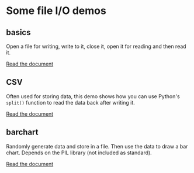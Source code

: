 # Some file I/O demos

## basics

Open a file for writing, write to it, close it, open it for reading and then read it.

[Read the document](basics/README.md)

## CSV

Often used for storing data, this demo shows how you can use Python's `split()` function to read the data back after writing it.

[Read the document](csv/README.md)

## barchart

Randomly generate data and store in a file. Then use the data to draw a bar chart. Depends on the PIL library (not included as standard).

[Read the document](barchart/README.md)

